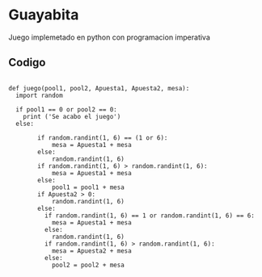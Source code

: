 # Guayabita
  Juego implemetado en python con programacion imperativa

## Codigo
<pre><code>
def juego(pool1, pool2, Apuesta1, Apuesta2, mesa):
  import random
  
  if pool1 == 0 or pool2 == 0:
    print ('Se acabo el juego')
  else:
        
        if random.randint(1, 6) == (1 or 6):
            mesa = Apuesta1 + mesa
        else:
            random.randint(1, 6)
        if random.randint(1, 6) > random.randint(1, 6):
            mesa = Apuesta1 + mesa
        else:
            pool1 = pool1 + mesa
        if Apuesta2 > 0:
            random.randint(1, 6)
        else:
          if random.randint(1, 6) == 1 or random.randint(1, 6) == 6:
            mesa = Apuesta1 + mesa
          else:
            random.randint(1, 6)
          if random.randint(1, 6) > random.randint(1, 6):
            mesa = Apuesta2 + mesa
          else:
            pool2 = pool2 + mesa
